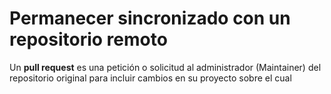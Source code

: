 # Permanecer sincronizado con un repositorio remoto

Un **pull request** es una petición o solicitud al administrador (Maintainer) del repositorio original para incluir cambios en su proyecto sobre el cual 
<!--stackedit_data:
eyJoaXN0b3J5IjpbLTI2MDM4MDc4XX0=
-->